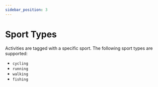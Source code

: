 ```yaml
---
sidebar_position: 3
---
```


# Sport Types
Activities are tagged with a specific sport. The following sport types are
supported:

* `cycling`
* `running`
* `walking`
* `fishing`
